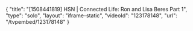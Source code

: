 {
    "title": "[1508441819] HSN | Connected Life: Ron and Lisa Beres Part 1",
    "type": "solo",
    "layout": "iframe-static",
    "videoId": "123178148",
    "url": "\/tvpembed\/123178148"
}